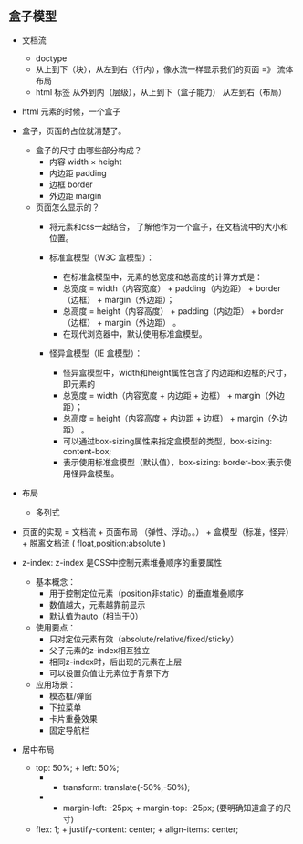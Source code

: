 ## 盒子模型

- 文档流
    - doctype 
    - 从上到下（块），从左到右（行内），像水流一样显示我们的页面 =》 流体布局
    - html 标签 从外到内（层级），从上到下（盒子能力） 从左到右（布局）

- html 元素的时候，一个盒子

- 盒子，页面的占位就清楚了。
    - 盒子的尺寸 由哪些部分构成？
        - 内容 width × height 
        - 内边距 padding
        - 边框 border
        - 外边距 margin
    - 页面怎么显示的？
        - 将元素和css一起结合， 了解他作为一个盒子，在文档流中的大小和位置。
        - 标准盒模型（W3C 盒模型）：
           - 在标准盒模型中，元素的总宽度和总高度的计算方式是：
           - 总宽度 = width（内容宽度） + padding（内边距） + border（边框） + margin（外边距）；
           - 总高度 = height（内容高度） + padding（内边距） + border（边框） + margin（外边距） 。
           - 在现代浏览器中，默认使用标准盒模型。

        - 怪异盒模型（IE 盒模型）：
           - 怪异盒模型中，width和height属性包含了内边距和边框的尺寸，即元素的
           - 总宽度 = width（内容宽度 + 内边距 + 边框） + margin（外边距）；
           - 总高度 = height（内容高度 + 内边距 + 边框） + margin（外边距） 。
           - 可以通过box-sizing属性来指定盒模型的类型，box-sizing: content-box;
           - 表示使用标准盒模型（默认值），box-sizing: border-box;表示使用怪异盒模型。

- 布局
    - 多列式
- 页面的实现 = 文档流 + 页面布局 （弹性、浮动。。） + 盒模型（标准，怪异）+ 脱离文档流 ( float,position:absolute )

- z-index: z-index 是CSS中控制元素堆叠顺序的重要属性
    - 基本概念：
        - 用于控制定位元素（position非static）的垂直堆叠顺序
        - 数值越大，元素越靠前显示
        - 默认值为auto（相当于0）
    - 使用要点：
        - 只对定位元素有效（absolute/relative/fixed/sticky）
        - 父子元素的z-index相互独立
        - 相同z-index时，后出现的元素在上层
        - 可以设置负值让元素位于背景下方
    - 应用场景：
        - 模态框/弹窗
        - 下拉菜单
        - 卡片重叠效果
        - 固定导航栏

- 居中布局
    -  top: 50%; + left: 50%; 
        - + transform: translate(-50%,-50%);
        - + margin-left: -25px; + margin-top: -25px; (要明确知道盒子的尺寸)
    -  flex: 1; + justify-content: center; + align-items: center;